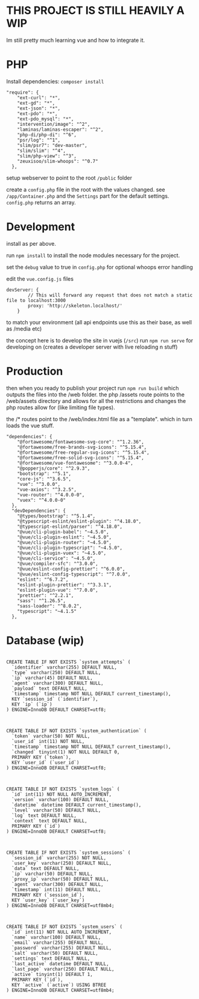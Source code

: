 # THIS PROJECT IS STILL HEAVILY A WIP

Im still pretty much learning vue and how to integrate it.

# PHP
Install dependencies:
`composer install`

```
"require": {
    "ext-curl": "*",
    "ext-gd": "*",
    "ext-json": "*",
    "ext-pdo": "*",
    "ext-pdo_mysql": "*",
    "intervention/image": "^2",
    "laminas/laminas-escaper": "^2",
    "php-di/php-di": "^6",
    "psr/log": "^1",
    "slim/psr7": "dev-master",
    "slim/slim": "^4",
    "slim/php-view": "^3",
    "zeuxisoo/slim-whoops": "^0.7"
  },
```

setup webserver to point to the root `/public` folder 

create a `config.php` file in the root with the values changed. see `/app/Container.php` and the `Settings` part for the default settings. `config.php` returns an array. 

# Development  

install as per above. 

run `npm install` to install the node modules necessary for the project. 

set the `debug` value to true in `config.php` for optional whoops error handling 

edit the `vue.config.js` files 
```
devServer: {
        // This will forward any request that does not match a static file to localhost:3000
        proxy: 'http://skeleton.localhost/'
    }

```
to match your environment (all api endpoints use this as their base, as well as /media etc)

the concept here is to develop the site in vuejs (`/src`) run `npm run serve` for developing on (creates a developer server with live reloading n stuff) 

# Production

then when you ready to publish your project run `npm run build` which outputs the files into the /web folder. the php /assets route points to the /web/assets directory and allows for all the restrictions and changes the php routes allow for (like limiting file types). 

the /* routes point to the /web/index.html file as a "template". which in turn loads the vue stuff. 


``` 
"dependencies": {
    "@fortawesome/fontawesome-svg-core": "^1.2.36",
    "@fortawesome/free-brands-svg-icons": "^5.15.4",
    "@fortawesome/free-regular-svg-icons": "^5.15.4",
    "@fortawesome/free-solid-svg-icons": "^5.15.4",
    "@fortawesome/vue-fontawesome": "^3.0.0-4",
    "@popperjs/core": "^2.9.3",
    "bootstrap": "^5.1",
    "core-js": "^3.6.5",
    "vue": "^3.0.0",
    "vue-axios": "^3.2.5",
    "vue-router": "^4.0.0-0",
    "vuex": "^4.0.0-0"
  },
  "devDependencies": {
    "@types/bootstrap": "^5.1.4",
    "@typescript-eslint/eslint-plugin": "^4.18.0",
    "@typescript-eslint/parser": "^4.18.0",
    "@vue/cli-plugin-babel": "~4.5.0",
    "@vue/cli-plugin-eslint": "~4.5.0",
    "@vue/cli-plugin-router": "~4.5.0",
    "@vue/cli-plugin-typescript": "~4.5.0",
    "@vue/cli-plugin-vuex": "~4.5.0",
    "@vue/cli-service": "~4.5.0",
    "@vue/compiler-sfc": "^3.0.0",
    "@vue/eslint-config-prettier": "^6.0.0",
    "@vue/eslint-config-typescript": "^7.0.0",
    "eslint": "^6.7.2",
    "eslint-plugin-prettier": "^3.3.1",
    "eslint-plugin-vue": "^7.0.0",
    "prettier": "^2.2.1",
    "sass": "^1.26.5",
    "sass-loader": "^8.0.2",
    "typescript": "~4.1.5"
  },
```



# Database (wip)

```

CREATE TABLE IF NOT EXISTS `system_attempts` (
  `identifier` varchar(255) DEFAULT NULL,
  `type` varchar(250) DEFAULT NULL,
  `ip` varchar(45) DEFAULT NULL,
  `agent` varchar(300) DEFAULT NULL,
  `payload` text DEFAULT NULL,
  `timestamp` timestamp NOT NULL DEFAULT current_timestamp(),
  KEY `session_id` (`identifier`),
  KEY `ip` (`ip`)
) ENGINE=InnoDB DEFAULT CHARSET=utf8;



CREATE TABLE IF NOT EXISTS `system_authentication` (
  `token` varchar(50) NOT NULL,
  `user_id` int(11) NOT NULL,
  `timestamp` timestamp NOT NULL DEFAULT current_timestamp(),
  `changed` tinyint(1) NOT NULL DEFAULT 0,
  PRIMARY KEY (`token`),
  KEY `user_id` (`user_id`)
) ENGINE=InnoDB DEFAULT CHARSET=utf8;



CREATE TABLE IF NOT EXISTS `system_logs` (
  `id` int(11) NOT NULL AUTO_INCREMENT,
  `version` varchar(100) DEFAULT NULL,
  `datetime` datetime DEFAULT current_timestamp(),
  `level` varchar(50) DEFAULT NULL,
  `log` text DEFAULT NULL,
  `context` text DEFAULT NULL,
  PRIMARY KEY (`id`)
) ENGINE=InnoDB DEFAULT CHARSET=utf8;



CREATE TABLE IF NOT EXISTS `system_sessions` (
  `session_id` varchar(255) NOT NULL,
  `user_key` varchar(250) DEFAULT NULL,
  `data` text DEFAULT NULL,
  `ip` varchar(50) DEFAULT NULL,
  `proxy_ip` varchar(50) DEFAULT NULL,
  `agent` varchar(300) DEFAULT NULL,
  `timestamp` int(11) DEFAULT NULL,
  PRIMARY KEY (`session_id`),
  KEY `user_key` (`user_key`)
) ENGINE=InnoDB DEFAULT CHARSET=utf8mb4;



CREATE TABLE IF NOT EXISTS `system_users` (
  `id` int(11) NOT NULL AUTO_INCREMENT,
  `name` varchar(100) DEFAULT NULL,
  `email` varchar(255) DEFAULT NULL,
  `password` varchar(255) DEFAULT NULL,
  `salt` varchar(50) DEFAULT NULL,
  `settings` text DEFAULT NULL,
  `last_active` datetime DEFAULT NULL,
  `last_page` varchar(250) DEFAULT NULL,
  `active` tinyint(1) DEFAULT 1,
  PRIMARY KEY (`id`),
  KEY `active` (`active`) USING BTREE
) ENGINE=InnoDB DEFAULT CHARSET=utf8mb4;
```